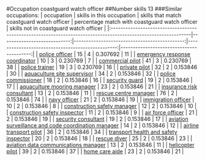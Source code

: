 #Occupation coastguard watch officer
##Number skills 13
###Similar occupations:
| occupation                                                                                                    |   skills in this occupation |   skills that match coastguard watch officer |   percentage match with coastguard watch officer |   skills not in coastguard watch officer |
|:--------------------------------------------------------------------------------------------------------------|----------------------------:|---------------------------------------------:|-------------------------------------------------:|-----------------------------------------:|
| [police officer](police_officer.md)                                                                           |                          15 |                                            4 |                                         0.307692 |                                       11 |
| [emergency response coordinator](emergency_response_coordinator.md)                                           |                          10 |                                            3 |                                         0.230769 |                                        7 |
| [commercial pilot](commercial_pilot.md)                                                                       |                          41 |                                            3 |                                         0.230769 |                                       38 |
| [police trainer](police_trainer.md)                                                                           |                          19 |                                            3 |                                         0.230769 |                                       16 |
| [private pilot](private_pilot.md)                                                                             |                          32 |                                            2 |                                         0.153846 |                                       30 |
| [aquaculture site supervisor](aquaculture_site_supervisor.md)                                                 |                          34 |                                            2 |                                         0.153846 |                                       32 |
| [police commissioner](police_commissioner.md)                                                                 |                          18 |                                            2 |                                         0.153846 |                                       16 |
| [security guard](security_guard.md)                                                                           |                          19 |                                            2 |                                         0.153846 |                                       17 |
| [aquaculture mooring manager](aquaculture_mooring_manager.md)                                                 |                          23 |                                            2 |                                         0.153846 |                                       21 |
| [insurance risk consultant](insurance_risk_consultant.md)                                                     |                          13 |                                            2 |                                         0.153846 |                                       11 |
| [rescue centre manager](rescue_centre_manager.md)                                                             |                          76 |                                            2 |                                         0.153846 |                                       74 |
| [navy officer](navy_officer.md)                                                                               |                          21 |                                            2 |                                         0.153846 |                                       19 |
| [immigration officer](immigration_officer.md)                                                                 |                          10 |                                            2 |                                         0.153846 |                                        8 |
| [construction safety manager](construction_safety_manager.md)                                                 |                          12 |                                            2 |                                         0.153846 |                                       10 |
| [construction safety inspector](construction_safety_inspector.md)                                             |                          11 |                                            2 |                                         0.153846 |                                        9 |
| [air force officer](air_force_officer.md)                                                                     |                          21 |                                            2 |                                         0.153846 |                                       19 |
| [security consultant](security_consultant.md)                                                                 |                          19 |                                            2 |                                         0.153846 |                                       17 |
| [aviation surveillance and code coordination manager](aviation_surveillance_and_code_coordination_manager.md) |                          14 |                                            2 |                                         0.153846 |                                       12 |
| [airline transport pilot](airline_transport_pilot.md)                                                         |                          36 |                                            2 |                                         0.153846 |                                       34 |
| [transport health and safety inspector](transport_health_and_safety_inspector.md)                             |                          20 |                                            2 |                                         0.153846 |                                       18 |
| [rescue diver](rescue_diver.md)                                                                               |                          25 |                                            2 |                                         0.153846 |                                       23 |
| [aviation data communications manager](aviation_data_communications_manager.md)                               |                          13 |                                            2 |                                         0.153846 |                                       11 |
| [helicopter pilot](helicopter_pilot.md)                                                                       |                          39 |                                            2 |                                         0.153846 |                                       37 |
| [home care aide](home_care_aide.md)                                                                           |                          23 |                                            2 |                                         0.153846 |                                       21 |
